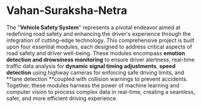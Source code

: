 # Vahan-Suraksha-Netra
   The "**Vehicle Safety System**" represents a pivotal endeavor aimed at redefining road safety and enhancing the driver's experience through the integration of cutting-edge technology. This comprehensive project is built upon four essential modules, each designed to address critical aspects of road safety and driver well-being. These modules encompass **emotion detection and drowsiness monitoring** to ensure driver alertness, real-time traffic data analysis for **dynamic signal timing adjustments**, **speed detection** using highway cameras for enforcing safe driving limits, and **lane detection **coupled with collision warnings to prevent accidents. Together, these modules harness the power of machine learning and computer vision to process complex data in real-time, creating a seamless, safer, and more efficient driving experience.
